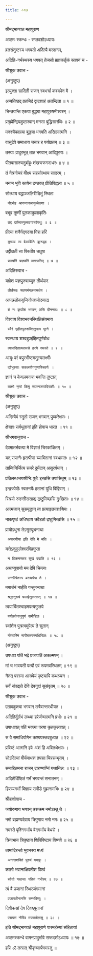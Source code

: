 ```yaml
---
title: ०१७

---
```

श्रीमद्‌भागवत महापुराण  
  
अष्टमः स्कन्धः - सप्तदशोऽध्यायः  
  
व्रतसंतुष्टस्य भगवतो अदित्यै वरदानम्,   
  
अदिति-गर्भस्थस्य भगवत् तेजसो ब्रह्मकर्तृकं स्तवनं च -  
  
श्रीशुक उवाच -   
  
(अनुष्टुप्)   
  
इत्युक्ता सादिती राजन् स्वभर्त्रा कश्यपेन वै ।   
  
अन्वतिष्ठद् व्रतमिदं द्वादशाहं अतन्द्रिता ॥ १ ॥   
  
चिन्तयन्ति एकया बुद्ध्या महापुरुषमीश्वरम् ।   
  
प्रगृह्येन्द्रियदुष्टाश्वान् मनसा बुद्धिसारथिः ॥ २ ॥   
  
मनश्चैकाग्रया बुद्ध्या भगवति अखिलात्मनि ।   
  
वासुदेवे समाधाय चचार ह पयोव्रतम् ॥ ३ ॥   
  
तस्याः प्रादुरभूत् तात भगवान् आदिपुरुषः ।   
  
पीतवासाश्चतुर्बाहुः शंखचक्रगदाधरः ॥ ४ ॥   
  
तं नेत्रगोचरं वीक्ष्य सहसोत्थाय सादरम् ।   
  
ननाम भुवि कायेन दण्डवत् प्रीतिविह्वला ॥ ५ ॥   
  
सोत्थाय बद्धाञ्जलिरीडितुं स्थिता   
  
     नोत्सेह आनन्दजलाकुलेक्षणा ।   
  
बभूव तूष्णीं पुलकाकुलाकृतिः   
  
     तद् दर्शनात्युत्सवगात्रवेपथुः ॥ ६ ॥   
  
प्रीत्या शनैर्गद्‍गदया गिरा हरिं   
  
     तुष्टाव सा देव्यदितिः कुरूद्वह ।   
  
उद्वीक्षती सा पिबतीव चक्षुषा   
  
     रमापतिं यज्ञपतिं जगत्पतिम् ॥ ७ ॥   
  
अदितिरुवाच -   
  
यज्ञेश यज्ञपुरुषाच्युत तीर्थपाद   
  
     तीर्थश्रवः श्रवणमंगलनामधेय ।   
  
आपन्नलोकवृजिनोपशमोदयाद्य   
  
     शं नः कृधीश भगवन् असि दीननाथः ॥ ८ ॥   
  
विश्वाय विश्वभवनस्थितिसंयमाय   
  
     स्वैरं गृहीतपुरुशक्तिगुणाय भूम्ने ।   
  
स्वस्थाय शश्वदुपबृंहितपूर्णबोध   
  
     व्यापादितात्मतमसे हरये नमस्ते ॥ ९ ॥   
  
आयुः परं वपुरभीष्टमतुल्यलक्ष्मीः   
  
     द्योभूरसाः सकलयोगगुणास्त्रिवर्गः ।   
  
ज्ञानं च केवलमनन्त भवन्ति तुष्टात्   
  
     त्वत्तो नृणां किमु सपत्‍नजयादिराशीः ॥ १० ॥   
  
श्रीशुक उवाच -   
  
(अनुष्टुप्)   
  
अदित्यैवं स्तुतो राजन् भगवान् पुष्करेक्षणः ।   
  
क्षेत्रज्ञः सर्वभूतानां इति होवाच भारत ॥ ११ ॥   
  
श्रीभगवानुवाच -   
  
देवमातर्भवत्या मे विज्ञातं चिरकांक्षितम् ।   
  
यत् सपत्‍नैः हृतश्रीणां च्यावितानां स्वधामतः ॥ १२ ॥   
  
तान्विनिर्जित्य समरे दुर्मदान् असुरर्षभान् ।   
  
प्रतिलब्धजयश्रीभिः पुत्रैः इच्छसि उपासितुम् ॥ १३ ॥   
  
इन्द्रज्येष्ठैः स्वतनयैः हतानां युधि विद्विषाम् ।   
  
स्त्रियो रुदन्तीरासाद्य द्रष्टुमिच्छसि दुःखिताः ॥ १४ ॥   
  
आत्मजान् सुसमृद्धान् त्व प्रत्याहृतयशःश्रियः ।   
  
नाकपृष्ठं अधिष्ठाय क्रीडतो द्रष्टुमिच्छसि ॥ १५ ॥   
  
प्रायोऽधुना तेऽसुरयूथनाथा   
  
     अपारणीया इति देवि मे मतिः ।   
  
यत्तेऽनुकूलेश्वरविप्रगुप्ता   
  
     न विक्रमस्तत्र सुखं ददाति ॥ १६ ॥   
  
अथाप्युपायो मम देवि चिन्त्यः   
  
     सन्तोषितस्य व्रतचर्यया ते ।   
  
ममार्चनं नार्हति गन्तुमन्यथा   
  
     श्रद्धानुरूपं फलहेतुकत्वात् ॥ १७ ॥   
  
त्वयार्चितश्चाहमपत्यगुप्तये   
  
     पयोव्रतेनानुगुणं समीडितः ।   
  
स्वांशेन पुत्रत्वमुपेत्य ते सुतान्   
  
     गोप्तास्मि मारीचतपस्यधिष्ठितः ॥ १८ ॥   
  
(अनुष्टुप्)   
  
उपधाव पतिं भद्रे प्रजापतिं अकल्मषम् ।   
  
मां च भावयती पत्यौ एवं रूपमवस्थितम् ॥ १९ ॥   
  
नैतत् परस्मा आख्येयं पृष्टयापि कथञ्चन ।   
  
सर्वं संपद्यते देवि देवगुह्यं सुसंवृतम् ॥ २० ॥   
  
श्रीशुक उवाच -   
  
एतावदुक्त्वा भगवान् तत्रैवान्तरधीयत ।   
  
अदितिर्दुर्लभं लब्ध्वा हरेर्जन्मात्मनि प्रभोः ॥ २१ ॥   
  
उपाधावत् पतिं भक्त्या परया कृतकृत्यवत् ।   
  
स वै समाधियोगेन कश्यपस्तदबुध्यत ॥ २२ ॥   
  
प्रविष्टं आत्मनि हरेः अंशं हि अवितथेक्षणः ।   
  
सोऽदित्यां वीर्यमाधत्त तपसा चिरसम्भृतम् ।   
  
समाहितमना राजन् दारुण्यग्निं यथानिलः ॥ २३ ॥   
  
अदितेर्धिष्ठितं गर्भं भगवन्तं सनातनम् ।   
  
हिरण्यगर्भो विज्ञाय समीडे गुह्यनामभिः ॥ २४ ॥   
  
श्रीब्रह्मोवाच -   
  
जयोरुगाय भगवन् उरुक्रम नमोऽस्तु ते ।   
  
नमो ब्रह्मण्यदेवाय त्रिगुणाय नमो नमः ॥ २५ ॥   
  
नमस्ते पृश्निगर्भाय वेदगर्भाय वेधसे ।   
  
त्रिनाभाय त्रिपृष्ठाय शिपिविष्टाय विष्णवे ॥ २६ ॥   
  
त्वमादिरन्तो भुवनस्य मध्यं   
  
     अनन्तशक्तिं पुरुषं यमाहुः ।   
  
कालो भवानाक्षिपतीश विश्वं   
  
     स्रोतो यथान्तः पतितं गभीरम् ॥ २७ ॥   
  
त्वं वै प्रजानां स्थिरजंगमानां   
  
     प्रजापतीनामसि सम्भविष्णुः ।   
  
दिवौकसां देव दिवश्च्युतानां   
  
     परायणं नौरिव मज्जतोऽप्सु ॥ २८ ॥   
  
इति श्रीमद्‌भागवते महापुराणे पारमहंस्यां संहितायां   
  
अष्टमस्कन्धे वामनप्रादुर्भावे सप्तदशोऽध्यायः ॥ १७ ॥   
  
हरिः ॐ तत्सत् श्रीकृष्णार्पणमस्तु ॥ 
